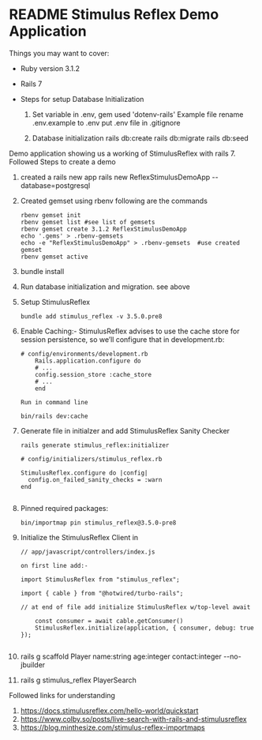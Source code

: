 # README Stimulus Reflex Demo Application

Things you may want to cover:

* Ruby version 3.1.2

* Rails 7

* Steps for setup Database Initialization

  1. Set variable in .env,  gem used 'dotenv-rails' Example file rename .env.example to .env
     put .env file in .gitignore

  2. Database initialization
     rails db:create
     rails db:migrate
     rails db:seed

Demo application showing us a working of StimulusReflex with rails 7. Followed Steps to create a demo

1. created a rails new app
    rails new ReflexStimulusDemoApp --database=postgresql

2. Created gemset using rbenv following are the commands
    ```
    rbenv gemset init
    rbenv gemset list #see list of gemsets
    rbenv gemset create 3.1.2 ReflexStimulusDemoApp
    echo '.gems' > .rbenv-gemsets
    echo -e "ReflexStimulusDemoApp" > .rbenv-gemsets  #use created gemset
    rbenv gemset active

3. bundle install

4. Run database initialization and migration. see above

5. Setup StimulusReflex
    ```
    bundle add stimulus_reflex -v 3.5.0.pre8

6. Enable Caching:- StimulusReflex advises to use the cache store for session persistence, so we’ll configure that in development.rb:
    ```
    # config/environments/development.rb
        Rails.application.configure do
        # ...
        config.session_store :cache_store
        # ...
        end
    
    Run in command line
    
    bin/rails dev:cache

7. Generate file in initialzer and add StimulusReflex Sanity Checker

    ```
    rails generate stimulus_reflex:initializer

    # config/initializers/stimulus_reflex.rb

    StimulusReflex.configure do |config|
      config.on_failed_sanity_checks = :warn
    end


8. Pinned required packages:
    ```
    bin/importmap pin stimulus_reflex@3.5.0-pre8

9. Initialize the StimulusReflex Client in
    ```
    // app/javascript/controllers/index.js

    on first line add:-   
    
    import StimulusReflex from "stimulus_reflex";

    import { cable } from "@hotwired/turbo-rails";

    // at end of file add initialize StimulusReflex w/top-level await
  
        const consumer = await cable.getConsumer()
        StimulusReflex.initialize(application, { consumer, debug: true });


10. rails g scaffold Player name:string age:integer contact:integer --no-jbuilder

11. rails g stimulus_reflex PlayerSearch



Followed links for understanding
1. https://docs.stimulusreflex.com/hello-world/quickstart
2. https://www.colby.so/posts/live-search-with-rails-and-stimulusreflex
3. https://blog.minthesize.com/stimulus-reflex-importmaps